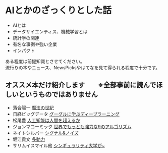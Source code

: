# AIとかのざっくりとした話
- AIとは
- データサイエンティス、機械学習とは
- 統計学の関連
- 有名な事例や強い企業
- インパクト

ある程度は前提知識とさせてください。  
流行りの本やニュース、NewsPicksやはてなを見て得られる程度で十分です。

## オススメ本だけ紹介します　　※全部事前に読んでほしいというものではありません
- 落合陽一 [魔法の世紀](http://amzn.asia/cIA7HJK)
- 日経ビッグデータ [グーグルに学ぶディープラーニング](http://amzn.asia/6cN40AB)
- 松尾豊 [人工知能は人間を超えるか](http://amzn.asia/cEoHaEC)
- ジョンマコーミック [世界でもっとも強力な9のアルゴリズム](http://amzn.asia/izmmLmk)
- ネイトシルバー [シグナル&ノイズ](http://amzn.asia/7ZcrlIr) 
- 堀江貴文 [多動力](http://amzn.asia/84Mn67b)
- サリムイスマイル他 [シンギュラリティ大学が~](http://amzn.asia/0Vj2LkP)
